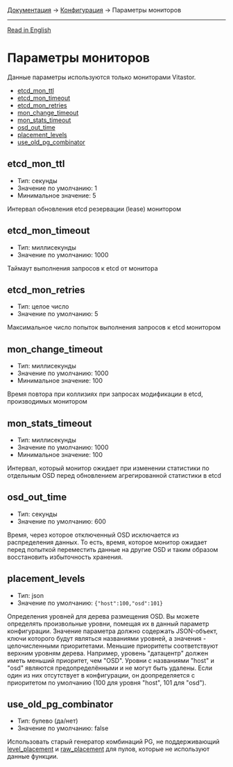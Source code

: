 [Документация](../../README-ru.md#документация) → [Конфигурация](../config.ru.md) → Параметры мониторов

-----

[Read in English](monitor.en.md)

# Параметры мониторов

Данные параметры используются только мониторами Vitastor.

- [etcd_mon_ttl](#etcd_mon_ttl)
- [etcd_mon_timeout](#etcd_mon_timeout)
- [etcd_mon_retries](#etcd_mon_retries)
- [mon_change_timeout](#mon_change_timeout)
- [mon_stats_timeout](#mon_stats_timeout)
- [osd_out_time](#osd_out_time)
- [placement_levels](#placement_levels)
- [use_old_pg_combinator](#use_old_pg_combinator)

## etcd_mon_ttl

- Тип: секунды
- Значение по умолчанию: 1
- Минимальное значение: 5

Интервал обновления etcd резервации (lease) монитором

## etcd_mon_timeout

- Тип: миллисекунды
- Значение по умолчанию: 1000

Таймаут выполнения запросов к etcd от монитора

## etcd_mon_retries

- Тип: целое число
- Значение по умолчанию: 5

Максимальное число попыток выполнения запросов к etcd монитором

## mon_change_timeout

- Тип: миллисекунды
- Значение по умолчанию: 1000
- Минимальное значение: 100

Время повтора при коллизиях при запросах модификации в etcd, производимых монитором

## mon_stats_timeout

- Тип: миллисекунды
- Значение по умолчанию: 1000
- Минимальное значение: 100

Интервал, который монитор ожидает при изменении статистики по отдельным
OSD перед обновлением агрегированной статистики в etcd

## osd_out_time

- Тип: секунды
- Значение по умолчанию: 600

Время, через которое отключенный OSD исключается из распределения данных.
То есть, время, которое монитор ожидает перед попыткой переместить данные
на другие OSD и таким образом восстановить избыточность хранения.

## placement_levels

- Тип: json
- Значение по умолчанию: `{"host":100,"osd":101}`

Определения уровней для дерева размещения OSD. Вы можете определять
произвольные уровни, помещая их в данный параметр конфигурации. Значение
параметра должно содержать JSON-объект, ключи которого будут являться
названиями уровней, а значения - целочисленными приоритетами. Меньшие
приоритеты соответствуют верхним уровням дерева. Например, уровень
"датацентр" должен иметь меньший приоритет, чем "OSD". Уровни с названиями
"host" и "osd" являются предопределёнными и не могут быть удалены. Если
один из них отсутствует в конфигурации, он доопределяется с приоритетом по
умолчанию (100 для уровня "host", 101 для "osd").

## use_old_pg_combinator

- Тип: булево (да/нет)
- Значение по умолчанию: false

Использовать старый генератор комбинаций PG, не поддерживающий [level_placement](pool.ru.md#level_placement)
и [raw_placement](pool.ru.md#raw_placement) для пулов, которые не используют данные функции.
